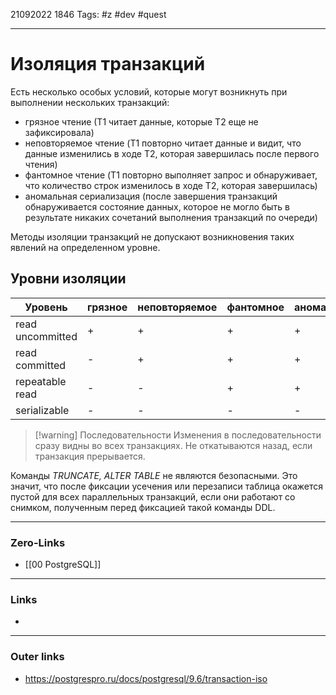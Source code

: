 21092022 1846
Tags: #z #dev #quest 

---
# Изоляция транзакций

Есть несколько особых условий, которые могут возникнуть при выполнении нескольких транзакций:
- грязное чтение (Т1 читает данные, которые T2 еще не зафиксировала)
- неповторяемое чтение (T1 повторно читает данные и видит, что данные изменились в ходе T2, которая завершилась после первого чтения)
- фантомное чтение (T1 повторно выполняет запрос и обнаруживает, что количество строк изменилось в ходе T2, которая завершилась)
- аномальная сериализация (после завершения транзакций обнаруживается состояние данных, которое не могло быть в результате никаких сочетаний выполнения транзакций по очереди)

Методы изоляции транзакций не допускают возникновения таких явлений на определенном уровне.

## Уровни изоляции


Уровень | грязное | неповторяемое | фантомное | аномальная
------- | ------- | ------------- | --------- | ----------
read uncommitted | + | + | + | + |
read committed | - | + | + | + |
repeatable read | - | - | + | + |
serializable | - | - | - | - |


>[!warning] Последовательности
>Изменения в последовательности сразу видны во всех транзакциях. Не откатываются назад, если транзакция прерывается.

Команды *TRUNCATE, ALTER TABLE* не являются безопасными. Это значит, что после фиксации усечения или перезаписи таблица окажется пустой для всех параллельных транзакций, если они работают со снимком, полученным перед фиксацией такой команды DDL.

---
### Zero-Links
- [[00 PostgreSQL]]

---
### Links
- 
  
---
### Outer links
- https://postgrespro.ru/docs/postgresql/9.6/transaction-iso